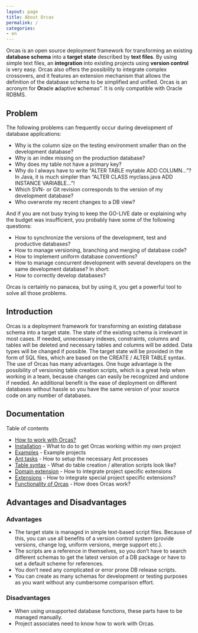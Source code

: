 ```yaml
---
layout: page
title: About Orcas
permalink: /
categories: 
- en
---
```


Orcas is an open source deployment framework for transforming an existing **database schema** into a **target state** described by **text files**. 
By using simple text files, an **integration** into existing projects using **version control** is very easy. Orcas also offers the possibility to integrate complex crossovers, and it features an extension mechanism that allows the definition of the database schema to be simplified and unified.
Orcas is an acronym for **Or**a**c**le **a**daptive **s**chemas”. It is only compatible with Oracle RDBMS.


## Problem

The following problems can frequently occur during development of database applications:

* Why is the column size on the testing environment smaller than on the development database?
* Why is an index missing on the production database?
* Why does my table not have a primary key?
* Why do I always have to write “ALTER TABLE mytable ADD COLUMN...”?  In Java, it is much simpler than “ALTER CLASS myclass.java ADD INSTANCE VARIABLE...”!
* Which SVN- or Git revision corresponds to the version of my development database?
* Who overwrote my recent changes to a DB view?

And if you are not busy trying to keep the GO-LIVE date or explaining why the budget was insufficient, you probably have some of the following questions:

* How to synchronize the versions of the development, test and productive databases?
* How to manage versioning, branching and merging of database code?
* How to implement uniform database conventions?
* How to manage concurrent development with several developers on the same development database?
In short:
* How to correctly develop databases?

Orcas is certainly no panacea, but by using it, you get a powerful tool to solve all those problems.

## Introduction

Orcas is a deployment framework for transforming an existing database schema into a target state. The state of the existing schema is irrelevant in most cases. If needed, unnecessary indexes, constraints, columns and tables will be deleted and necessary tables and columns will be added. Data types will be changed if possible. The target state will be provided in the form of SQL files, which are based on the CREATE / ALTER TABLE syntax. The use of Orcas has many advantages. One huge advantage is the possibility of versioning table creation scripts, which is a great help when working in a team, because changes can easily be recognized and undone if needed. An additional benefit is the ease of deployment on different databases without hassle so you have the same version of your source code on any number of databases.

## Documentation

Table of contents

* [How to work with Orcas?]({{site.baseurl}}/docs/usage/)
* [Installation]({{site.baseurl}}/docs/installation/) - What to do to get Orcas working within my own project
* [Examples]({{site.baseurl}}/docs/examples/) - Example projects
* [Ant tasks]({{site.baseurl}}/docs/ant-tasks/) - How to setup the necessary Ant processes
* [Table syntax]({{site.baseurl}}/docs/statics-syntax/) - What do table creation / alteration scripts look like?
* [Domain extension]({{site.baseurl}}/docs/domain-extension/) - How to integrate project specific extensions
* [Extensions]({{site.baseurl}}/docs/extensions/) - How to integrate special project specific extensions?
* [Functionality of Orcas]({{site.baseurl}}/docs/how-it-works/) - How does Orcas work?

## Advantages and Disadvantages

### Advantages

* The target state is managed in simple text-based script files. Because of this, you can use all benefits of a version control system (provide versions, change log, uniform versions, merge support etc.).
* The scripts are a reference in themselves, so you don’t have to search different schemas to get the latest version of a DB package or have to set a default scheme for references.
* You don’t need any complicated or error prone DB release scripts.
* You can create as many schemas for development or testing purposes as you want without any cumbersome comparison effort.

### Disadvantages

* When using unsupported database functions, these parts have to be managed manually.
* Project associates need to know how to work with Orcas.
